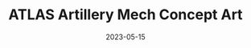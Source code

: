 ---
url: https://twitter.com/PlayStormgate/status/1657148925961457664
title: ATLAS Artillery Mech Concept Art
description: |
    Meet the ATLAS Artillery Mech.

    Armies tremble at the sight of the Atlas' cannon: the notorious BFG. Research the Purification Ordnance upgrade to drop a blistering area of effect with each salvo.
thumbnail: https://pbs.twimg.com/media/Fv9enTMakAE0baf?format=jpg&name=large
date: 2023-05-15
---
